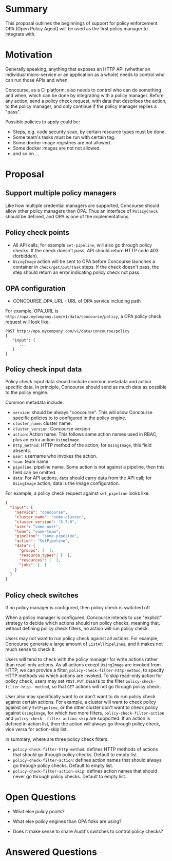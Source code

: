 # Summary

This proposal outlines the beginnings of support for policy enforcement. OPA 
(Open Policy Agent) will be used as the first policy manager to integrate with.


# Motivation

Generally speaking, anything that exposes an HTTP API (whether an individual 
micro-service or an application as a whole) needs to control who can run those 
APIs and when. 

Concourse, as a CI platform, also needs to control who can do something and when,
which can be done by integrating with a policy manager. Before any action, send
a policy check request, with data that describes the action, to the policy manager,
and only continue if the policy manager replies a "pass".

Possible policies to apply could be:

* Steps, e.g. code security scan, by certain resource types must be done.
* Some team's tasks must be run with certain tag.
* Some docker image registries are not allowed.
* Some docker images are not not allowed.
* and so on ...


# Proposal

## Support multiple policy managers

Like how multiple credential managers are supported, Concourse should allow other
policy managers than OPA. Thus an interface of `PolicyCheck` should be defined, and
OPA is one of the implementations.

## Policy check points

* All API calls, for example `set-pipeline`, will also go through policy checks. If
the check doesn't pass, API should return HTTP code 403 (forbidden).
* `UsingImage` action will be sent to OPA before Concourse launches a container in
`check/get/put/task` steps. If the check doesn't pass, the step should return an error
indicating policy check not pass.

## OPA configuration

* CONCOURSE_OPA_URL - URL of OPA service including path

For example, OPA_URL is `http://opa.mycompany.com/v1/data/concourse/policy`, a OPA 
policy check request will look like:

```
POST http://opa.mycompany.com/v1/data/concourse/policy
{
   "input": {
      ...
   }
}
```

## Policy check input data

Policy check input data should include common metadata and action specific data. 
In principle, Concourse should send as much data as possible to the policy engine.

Common metadata include:

* `service`: should be always "concourse". This will allow Concourse specific 
policies to to configured in the policy engine.
* `cluster_name`: cluster name.
* `cluster_version`: Concourse version
* `action`: Action name. This follows same action names used in RBAC, plus an extra
action `UsingImage`.
* `http_method`: HTTP method of the action, for `UsingImage`, this field absents.
* `user`: username who invokes the action.
* `team`: team name.
* `pipeline`: pipeline name. Some action is not against a pipeline, then this field 
can be omitted.
* `data`: For API actions, `data` should carry data from the API call; for `UsingImage`
action, data is the image configuration.

For example, a policy check request against `set_pipeline` looks like:

```json
{
  "input": {
    "service": "concourse",
    "cluster_name": "some-cluster",
    "cluster_version": "5.7.0",
    "user": "some-user",
    "team": "some-team",
    "pipeline": "some-pipeline",
    "action": "SetPipeline",
    "data": {
      "groups": [  ],
      "resource_types": [  ],
      "resources": [  ],
      "jobs": [  ]
    }
  }
}
```

## Policy check switches

If no policy manager is configured, then policy check is switched off.

When a policy manager is configured, Concourse intends to use "explicit" strategy
to decide which actions should run policy checks, meaning that, without defining
policy check filters, no action will run policy check.

Users may not want to run policy check against all actions. For example, Concourse
generate a large amount of `ListAllPipelines`, and it makes not much sense to check
it.

Users will tend to check with the policy manager for write actions rather than
read-only actions. As all actions except `UsingImage` are invoked from HTTP, we 
can provide a filter, `policy-check-filter-http-method`, to specify HTTP 
methods via which actions are invoked. To skip read-only action for policy 
check, users may set `POST,PUT,DELETE` to the filter `policy-check-filter-http-
method`, so that `GET` actions will not go through policy check.

User also may specifically want to or don't want to do run policy check against
certain actions. For example, a cluster will want to check policy against only
`SetPipeline`, or the other cluster don't want to check policy against `UsingImage`,
for which two more filters, `policy-check-filter-action` and `policy-check-
filter-action-skip` are supported. If an action is defined in action list, then 
the action will always go through policy check, vice versa for action-skip list. 

In summary, where are three policy check filters:

* `policy-check-filter-http-method`: defines HTTP methods of actions that
should go through policy checks. Default to empty list.
* `policy-check-filter-action`: defines action names that should always go 
through policy checks. Default to empty list.
* `policy-check-filter-action-skip`: defines action names that should never 
go through policy checks. Default to empty list.


# Open Questions

* What else policy points?

* What else policy engines than OPA folks are using?

* Does it make sense to share Audit's switches to control policy checks?



# Answered Questions

